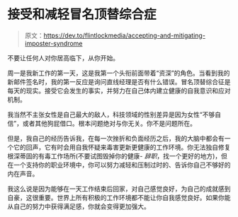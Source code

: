 # 接受和减轻冒名顶替综合症

> 原文：<https://dev.to/flintlockmedia/accepting-and-mitigating-imposter-syndrome>

不要让任何人对你居高临下，从你开始。

周一是我新工作的第一天，这是我第一个头衔前面带着“资深”的角色。当看到我的新邮件签名时，我的第一反应是询问直线经理是否有什么错误。冒名顶替综合征是每天的现实。接受它会发生的事实，并努力在自己体内建立健康的自我意识和应对机制。

我当然不主张女性是自己最大的敌人，科技领域的性别差异是因为女性“不够自信”，或者其他狗屁借口。根本问题绝对与你无关。你不是问题所在。

但是，我自己的经历告诉我，在每一次挫折和负面经历之后，我的大脑中都会有一个它的回声，它有时会用自我怀疑来毒害更新更健康的工作环境。你无法独自修复根深蒂固的有毒工作场所(不要试图毁掉你的健康- *辞职*，找一个更好的地方)，但在一个支持你的职业环境中，你可以努力减轻和压制过时的、告诉你自己不够好的内在声音。

我这么说是因为能够在一天工作结束后回家，对自己感觉良好，为自己的成就感到自豪，这很重要。世界上所有积极的工作环境都不能让你自我感觉良好。如果你能从自己的努力中获得满足感，你就会变得更加强大。